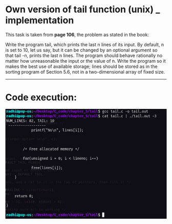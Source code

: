 # Own version of tail function (unix) _ implementation

This task is taken from **page 106**, the problem as stated in the book:

Write the program tail, which prints the last n lines of its input. By default, n is set to 10, let us say, but it can be changed by an optional argument so that tail -n, prints the last n lines. The program should behave rationally no matter how unreasonable the input or the value of n. Write the program so it makes the best use of available storage; lines should be stored as in the sorting program of Section 5.6, not in a two-dimensional array of fixed size.

---

# Code execution:

<img src="../../images/tail.png" width=640>


